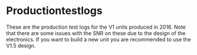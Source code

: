 ﻿# Productiontestlogs
These are the production test logs for the V1 units produced in 2016. Note that there are some issues with the SNR on these due to the design of the electronics. If you want to build a new unit you are recommended to use the V1.5 design.
